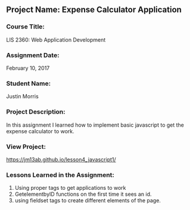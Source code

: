 ## Project Name:  Expense Calculator Application

### Course Title:
LIS 2360:  Web Application Development

### Assignment Date:  
February 10, 2017

### Student Name:  
Justin Morris

### Project Description:
In this assignment I learned how to implement basic javascript to get the expense calculator to work.

### View Project:
https://jm13ab.github.io/lesson4_javascript1/

### Lessons Learned in the Assignment:
1. Using proper tags to get applications to work
2. GetelementbyID functions on the first time it sees an id.
3. using fieldset tags to create different elements of the page.
